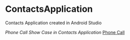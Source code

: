 # ContactsApplication
Contacts Application created in Android Studio

*Phone Call Show Case in Contacts Application*
[Phone Call](https://github.com/JSande2021/ContactsApplication/blob/main/In%20Phone%20Call.png?raw=true)


